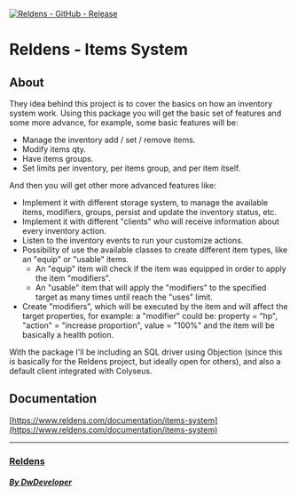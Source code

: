 [![Reldens - GitHub - Release](https://www.dwdeveloper.com/media/reldens/reldens-mmorpg-platform.png)](https://github.com/damian-pastorini/reldens)

# Reldens - Items System

## About

They idea behind this project is to cover the basics on how an inventory system work.
Using this package you will get the basic set of features and some more advance, for example, some basic features will be:
 - Manage the inventory add / set / remove items.
 - Modify items qty.
 - Have items groups.
 - Set limits per inventory, per items group, and per item itself.

And then you will get other more advanced features like:

- Implement it with different storage system, to manage the available items, modifiers, groups, persist and update the inventory status, etc.
- Implement it with different "clients" who will receive information about every inventory action.
- Listen to the inventory events to run your customize actions. 
- Possibility of use the available classes to create different item types, like an "equip" or "usable" items.
    - An "equip" item will check if the item was equipped in order to apply the item "modifiers".
    - An "usable" item that will apply the "modifiers" to the specified target as many times until reach the "uses" limit.
- Create "modifiers", which will be executed by the item and will affect the target properties, for example: a "modifier" could be: property = "hp", "action" = "increase proportion", value = "100%" and the item will be basically a health potion.

With the package I'll be including an SQL driver using Objection (since this is basically for the Reldens project, but ideally open for others), and also a default client integrated with Colyseus.
  
## Documentation

[https://www.reldens.com/documentation/items-system](https://www.reldens.com/documentation/items-system)

---

### [Reldens](https://github.com/damian-pastorini/reldens/ "Reldens")

##### [By DwDeveloper](https://www.dwdeveloper.com/ "DwDeveloper")
